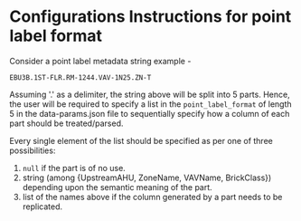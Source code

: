 # Configurations Instructions for point label format

Consider a point label metadata string example - 

`EBU3B.1ST-FLR.RM-1244.VAV-1N25.ZN-T`

Assuming '.' as a delimiter, the string above will be split into 5 parts. Hence, the user will be required to specify a list in the `point_label_format` of length 5 in the data-params.json file to sequentially specify how a column of each part should be treated/parsed.

Every single element of the list should be specified as per one of three possibilities:
1. `null` if the part is of no use.
2. string (among {UpstreamAHU, ZoneName, VAVName, BrickClass}) depending upon the semantic meaning of the part.
3. list of the names above if the column generated by a part needs to be replicated.
